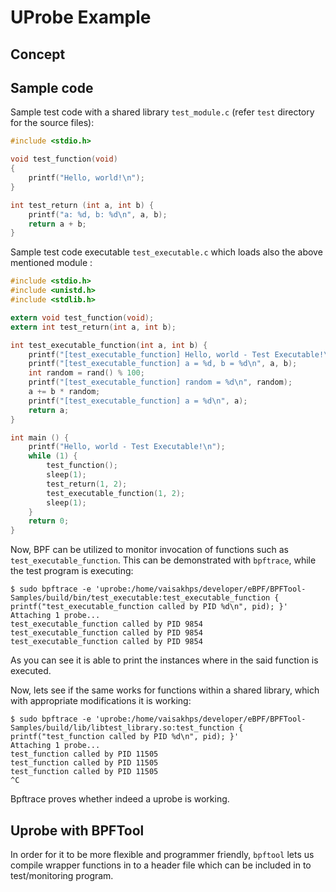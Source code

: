 # UProbe Example

## Concept


## Sample code

Sample test code with a shared library `test_module.c` (refer `test` directory for the source files):

```c
#include <stdio.h>

void test_function(void)
{
    printf("Hello, world!\n");
}

int test_return (int a, int b) {
    printf("a: %d, b: %d\n", a, b);
    return a + b;
}
```

Sample test code executable `test_executable.c` which loads also the above mentioned module :

```c
#include <stdio.h>
#include <unistd.h>
#include <stdlib.h>

extern void test_function(void);
extern int test_return(int a, int b);

int test_executable_function(int a, int b) {
    printf("[test_executable_function] Hello, world - Test Executable!\n");
    printf("[test_executable_function] a = %d, b = %d\n", a, b);
    int random = rand() % 100;
    printf("[test_executable_function] random = %d\n", random);
    a += b * random;
    printf("[test_executable_function] a = %d\n", a);
    return a;
}

int main () {
    printf("Hello, world - Test Executable!\n");
    while (1) {
        test_function();
        sleep(1);
        test_return(1, 2);
        test_executable_function(1, 2);
        sleep(1);
    }
    return 0;
}
```

Now, BPF can be utilized to monitor invocation of functions such as `test_executable_function`. This can be demonstrated with `bpftrace`, while the test program is executing:

```shell
$ sudo bpftrace -e 'uprobe:/home/vaisakhps/developer/eBPF/BPFTool-Samples/build/bin/test_executable:test_executable_function { printf("test_executable_function called by PID %d\n", pid); }'
Attaching 1 probe...
test_executable_function called by PID 9854
test_executable_function called by PID 9854
test_executable_function called by PID 9854
```

As you can see it is able to print the instances where in the said function is executed.

Now, lets see if the same works for functions within a shared library, which with appropriate modifications it is working:

```shell
$ sudo bpftrace -e 'uprobe:/home/vaisakhps/developer/eBPF/BPFTool-Samples/build/lib/libtest_library.so:test_function { printf("test_function called by PID %d\n", pid); }'
Attaching 1 probe...
test_function called by PID 11505
test_function called by PID 11505
test_function called by PID 11505
^C

```

Bpftrace proves whether indeed a uprobe is working.

## Uprobe with BPFTool

In order for it to be more flexible and programmer friendly, `bpftool` lets us compile wrapper functions in to a header file which can be included in to test/monitoring program.